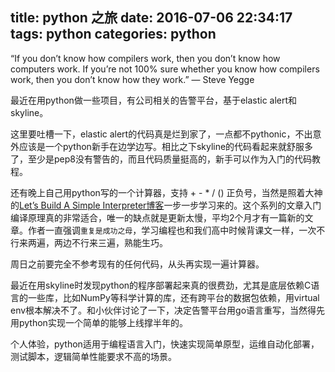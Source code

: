 title: python 之旅
date: 2016-07-06 22:34:17
tags: python
categories: python
---

“If you don’t know how compilers work, then you don’t know how computers work. If you’re not 100% sure whether you know how compilers work, then you don’t know how they work.” — Steve Yegge

最近在用python做一些项目，有公司相关的告警平台，基于elastic alert和skyline。

这里要吐槽一下，elastic alert的代码真是烂到家了，一点都不pythonic，不出意外应该是一个python新手在边学边写。相比之下skyline的代码看起来就舒服多了，至少是pep8没有警告的，而且代码质量挺高的，新手可以作为入门的代码教程。

还有晚上自己用python写的一个计算器，支持 + - * / () 正负号，当然是照着大神的[Let’s Build A Simple Interpreter博客](https://ruslanspivak.com)一步一步学习来的。这个系列的文章入门编译原理真的非常适合，唯一的缺点就是更新太慢，平均2个月才有一篇新的文章。作者一直强调```重复是成功之母```，学习编程也和我们高中时候背课文一样，一次不行来两遍，两边不行来三遍，熟能生巧。

周日之前要完全不参考现有的任何代码，从头再实现一遍计算器。

最近在用skyline时发现python的程序部署起来真的很费劲，尤其是底层依赖C语言的一些库，比如NumPy等科学计算的库，还有跨平台的数据包依赖，用virtual env根本解决不了。和小伙伴讨论了一下，决定告警平台用go语言重写，当然得先用python实现一个简单的能够上线撑半年的。

个人体验，python适用于编程语言入门，快速实现简单原型，运维自动化部署，测试脚本，逻辑简单性能要求不高的场景。
